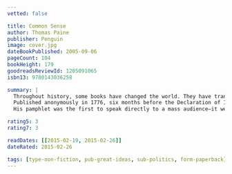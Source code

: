 ```yaml
---
vetted: false

title: Common Sense
author: Thomas Paine
publisher: Penguin
image: cover.jpg
dateBookPublished: 2005-09-06
pageCount: 104
bookHeight: 179
goodreadsReviewId: 1205091065
isbn13: 9780143036258

summary: |
  Throughout history, some books have changed the world. They have transformed the way we see ourselves—and each other. They have inspired debate, dissent, war and revolution. They have enlightened, outraged, provoked and comforted. They have enriched lives—and destroyed them.
  Published anonymously in 1776, six months before the Declaration of Independence, Thomas Paine’s Common Sense was a radical and impassioned call for America to free itself from British rule and set up an independent republican government. Savagely attacking hereditary kingship and aristocratic institutions, Paine urged a new beginning for his adopted country in which personal freedom and social equality would be upheld and economic and cultural progress encouraged. 
  His pamphlet was the first to speak directly to a mass audience—it went through fifty-six editions within a year of publication—and its assertive and often caustic style both embodied the democratic spirit he advocated, and converted thousands of citizens to the cause of American independence.

rating5: 3
rating7: 3

readDates: [[2015-02-19, 2015-02-26]]
dateRated: 2015-02-26

tags: [type-non-fiction, pub-great-ideas, sub-politics, form-paperback]
---
```


